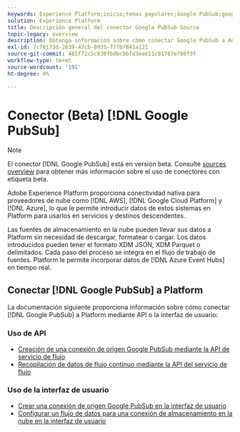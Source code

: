 ```yaml
---
keywords: Experience Platform;inicio;temas populares;Google PubSub;google pubsub
solution: Experience Platform
title: Descripción general del conector Google PubSub Source
topic-legacy: overview
description: Obtenga información sobre cómo conectar Google PubSub a Adobe Experience Platform mediante API o la interfaz de usuario.
exl-id: 7c78173d-2639-47cb-8935-77fb7841a121
source-git-commit: 481f72c5c630f6dbcbbfd3eee11c91787e780f3f
workflow-type: tm+mt
source-wordcount: '191'
ht-degree: 0%

---
```


# Conector (Beta) [!DNL Google PubSub]

>[!NOTE]
>
>El conector [!DNL Google PubSub] está en versión beta. Consulte [sources overview](../../home.md#terms-and-conditions) para obtener más información sobre el uso de conectores con etiqueta beta.

Adobe Experience Platform proporciona conectividad nativa para proveedores de nube como [!DNL AWS], [!DNL Google Cloud Platform] y [!DNL Azure], lo que le permite introducir datos de estos sistemas en Platform para usarlos en servicios y destinos descendentes.

Las fuentes de almacenamiento en la nube pueden llevar sus datos a Platform sin necesidad de descargar, formatear o cargar. Los datos introducidos pueden tener el formato XDM JSON, XDM Parquet o delimitados. Cada paso del proceso se integra en el flujo de trabajo de fuentes. Platform le permite incorporar datos de [!DNL Azure Event Hubs] en tiempo real.

## Conectar [!DNL Google PubSub] a Platform

La documentación siguiente proporciona información sobre cómo conectar [!DNL Google PubSub] a Platform mediante API o la interfaz de usuario:

### Uso de API

- [Creación de una conexión de origen Google PubSub mediante la API de servicio de flujo](../../tutorials/api/create/cloud-storage/google-pubsub.md)
- [Recopilación de datos de flujo continuo mediante la API del servicio de flujo](../../tutorials/api/collect/streaming.md)

### Uso de la interfaz de usuario

- [Crear una conexión de origen Google PubSub en la interfaz de usuario](../../tutorials/ui/create/cloud-storage/google-pubsub.md)
- [Configurar un flujo de datos para una conexión de almacenamiento en la nube en la interfaz de usuario](../../tutorials/ui/dataflow/streaming/cloud-storage-streaming.md)

